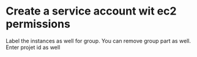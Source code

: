 # Create a service account wit ec2 permissions
Label the instances as well for group.
You can remove group part as well.
Enter projet id as well 